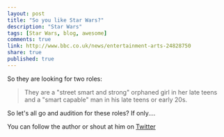 ```yaml
---
layout: post
title: "So you like Star Wars?"
description: "Star Wars"
tags: [Star Wars, blog, awesome]
comments: true
link: http://www.bbc.co.uk/news/entertainment-arts-24828750  
share: true
published: true
---
```


So they are looking for two roles:

> They are a "street smart and strong" orphaned girl in her late teens and a "smart capable" man in his late teens or early 20s.

So let's all go and audition for these roles? If only....

You can follow the author or shout at him on [Twitter](https://twitter.com/abijango)